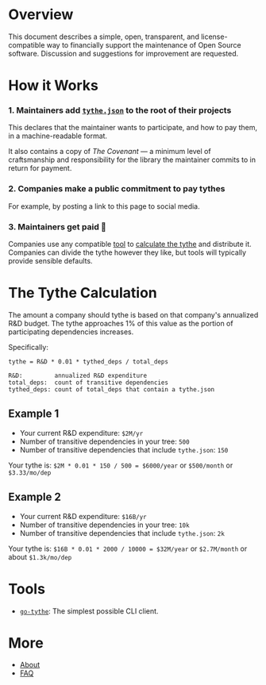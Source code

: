 # Overview

This document describes a simple, open, transparent, and license-compatible way to financially support the maintenance of Open Source software. Discussion and suggestions for improvement are requested.

# How it Works

### 1. Maintainers add [`tythe.json`](./tythe-sample.json) to the root of their projects

This declares that the maintainer wants to participate, and how to pay them, in a machine-readable format.

It also contains a copy of _The Covenant_ — a minimum level of craftsmanship and responsibility for the library the maintainer commits to in return for payment.

### 2. Companies make a public commitment to pay tythes

For example, by posting a link to this page to social media.

### 3. Maintainers get paid 🙌

Companies use any compatible [tool](#tools) to [calculate the tythe](#the-tythe-calculation) and distribute it. Companies can divide the tythe however they like, but tools will typically provide sensible defaults.

# The Tythe Calculation

The amount a company should tythe is based on that company's annualized R&D budget. The tythe approaches 1% of this value as the portion of participating dependencies increases.

Specifically:

```
tythe = R&D * 0.01 * tythed_deps / total_deps

R&D:         annualized R&D expenditure
total_deps:  count of transitive dependencies
tythed_deps: count of total_deps that contain a tythe.json
```

## Example 1

 * Your current R&D expenditure: `$2M/yr`
 * Number of transitive dependencies in your tree: `500`
 * Number of transitive dependencies that include `tythe.json`: `150`
 
Your tythe is: `$2M * 0.01 * 150 / 500 = $6000/year` or `$500/month` or `$3.33/mo/dep`

## Example 2

 * Your current R&D expenditure: `$16B/yr`
 * Number of transitive dependencies in your tree: `10k`
 * Number of transitive dependencies that include `tythe.json`: `2k`

Your tythe is: `$16B * 0.01 * 2000 / 10000 = $32M/year` or `$2.7M/month` or about `$1.3k/mo/dep`


# Tools

* [`go-tythe`](https://github.com/aboodman/go-tythe): The simplest possible CLI client.

# More

* [About](about.md)
* [FAQ](faq.md)
